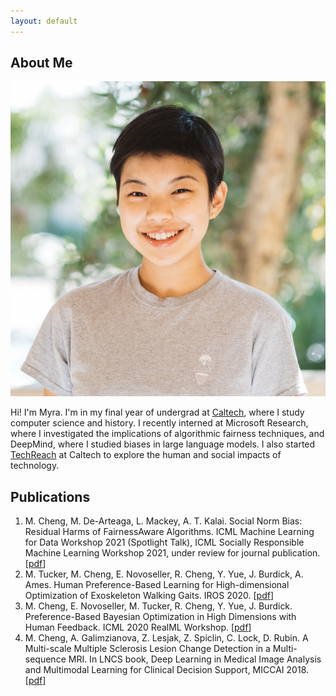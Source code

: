```yaml
---
layout: default
---
```


## About Me

<img class="profile-picture" src="imgs/me.jpg">

 Hi! I'm Myra. I'm in my final year of undergrad at <a href="https://cms.caltech.edu/news?keyword=Myra+Cheng">Caltech</a>, where I study computer science and history. I recently interned at Microsoft Research, where I investigated the implications of algorithmic fairness techniques, and DeepMind, where I studied biases in large language models. I also started <a target="_blank" href="https://techreach.clubs.caltech.edu/" style="--hov:#B5CEBF;">TechReach</a> at Caltech to explore the human and social impacts of technology. 

## Publications

1. M. Cheng, M. De-Arteaga, L. Mackey, A. T. Kalai. Social Norm Bias: Residual Harms of FairnessAware Algorithms. ICML Machine Learning for Data Workshop 2021 (Spotlight Talk), ICML Socially Responsible Machine Learning Workshop 2021, under review for journal publication. [[pdf](https://arxiv.org/pdf/2108.11056.pdf)]
2. M. Tucker, M. Cheng, E. Novoseller, R. Cheng, Y. Yue, J. Burdick, A. Ames. Human Preference-Based Learning for High-dimensional Optimization of Exoskeleton Walking Gaits. IROS 2020. [[pdf](https://arxiv.org/pdf/2003.06495.pdf)]
3. M. Cheng, E. Novoseller, M. Tucker, R. Cheng, Y. Yue, J. Burdick. Preference-Based Bayesian Optimization in High Dimensions with Human Feedback. ICML 2020 RealML Workshop. [[pdf](https://realworldml.github.io/files/cr/17_RealML_workshop_2020_LineCoSpar.pdf)]
4. M. Cheng, A. Galimzianova, Z. Lesjak, Z. Spiclin, C. Lock, D. Rubin. A Multi-scale Multiple Sclerosis Lesion Change Detection in a Multi-sequence MRI. In LNCS book, Deep Learning in Medical Image Analysis and Multimodal Learning for Clinical Decision Support, MICCAI 2018. [[pdf](https://web.stanford.edu/group/rubinlab/pubs/Cheng-2018-AMulti-scaleMultipleSclerosis.pdf)]
